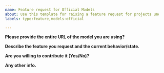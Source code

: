 ```yaml
---
name: Feature request for Official Models
about: Use this template for raising a feature request for projects under the “official” folder
labels: type:feature,models:official

---
```

<!--
Please make sure that this is a feature request.

As per our GitHub Policy (https://github.com/tensorflow/models/blob/master/ISSUES.md), we only address code bugs, documentation issues, and feature requests on GitHub.

Please go to Stack Overflow (http://stackoverflow.com/questions/tagged/tensorflow) for help and support.
-->

**Please provide the entire URL of the model you are using?**
<!-- (e.g., https://github.com/tensorflow/models/tree/master/official/nlp/bert) -->

**Describe the feature you request and the current behavior/state.**

**Are you willing to contribute it (Yes/No)?**

**Any other info.**
